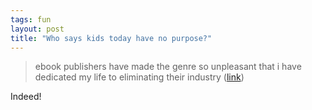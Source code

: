 ```yaml
---
tags: fun
layout: post
title: "Who says kids today have no purpose?"
---
```




<blockquote>ebook publishers have made the genre so unpleasant that i have dedicated my life to eliminating their industry (<a href="http://discuss.fogcreek.com/joelonsoftware/default.asp?cmd=show;ixPost=16032;ixReplies=12">link</a>)</blockquote>

<p>Indeed!</p>


